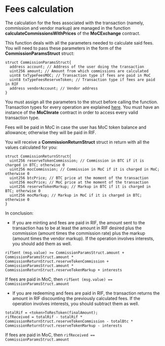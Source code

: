 # Fees calculation

The calculation for the fees associated with the transaction (namely, commission and vendor markup) are managed in the function **calculateCommissionsWithPrices** of the **MoCExchange** contract.

This function deals with all the parameters needed to calculate said fees. You will need to pass these parameters in the form of the **CommissionParamsStruct** struct:
```
struct CommissionParamsStruct{
  address account; // Address of the user doing the transaction
  uint256 amount; // Amount from which commissions are calculated
  uint8 txTypeFeesMOC; // Transaction type if fees are paid in MoC
  uint8 txTypeFeesReserveToken; // Transaction type if fees are paid in RIF
  address vendorAccount; // Vendor address
}
```
You must assign all the parameters to the struct before calling the function. Transaction types for every operation are explained [here](commission-fees-values.md). You must have an instance of the **MoCInrate** contract in order to access every valid transaction type.

Fees will be paid in MoC in case the user has MoC token balance and allowance; otherwise they will be paid in RIF.

You will receive a **CommissionReturnStruct** struct in return with all the values calculated for you:
```
struct CommissionReturnStruct{
  uint256 reserveTokenCommission; // Commission in BTC if it is charged in BTC; otherwise 0
  uint256 mocCommission; // Commission in MoC if it is charged in MoC; otherwise 0
  uint256 btcPrice; // BTC price at the moment of the transaction
  uint256 mocPrice; // MoC price at the moment of the transaction
  uint256 reserveTokenMarkup; // Markup in BTC if it is charged in BTC; otherwise 0
  uint256 mocMarkup; // Markup in MoC if it is charged in BTC; otherwise 0
}
```

In conclusion:

- If you are minting and fees are paid in RIF, the amount sent to the transaction has to be at least the amount in RIF desired plus the commission (amount times the commission rate) plus the markup (amount times the vendor markup). If the operation involves interests, you should add them as well.

```
rifSent (msg.value) >= CommissionParamsStruct.amount + CommissionParamsStruct.amount * CommissionReturnStruct.reserveTokenCommission + CommissionParamsStruct.amount * CommissionReturnStruct.reserveTokenMarkup + interests
```
If fees are paid in MoC, then `rifSent (msg.value) == CommissionParamsStruct.amount`

- If you are redeeming and fees are paid in RIF, the transaction returns the amount in RIF discounting the previously calculated fees.  If the operation involves interests, you should subtract them as well.

```
totalRif = <token>ToResToken(finalAmount);
rifReceived = totalRif - totalRif * CommissionReturnStruct.reserveTokenCommission - totalBtc * CommissionReturnStruct.reserveTokenMarkup - interests
```
If fees are paid in MoC, then `rifReceived == CommissionParamsStruct.amount`
